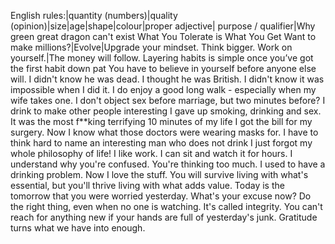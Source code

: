 English rules:|quantity (numbers)|quality (opinion)|size|age|shape|colour|proper adjective| purpose / qualifier|Why green great dragon can't exist
What You Tolerate is What You Get
Want to make millions?|Evolve|Upgrade your mindset. Think bigger. Work on yourself.|The money will follow.
Layering habits is simple once you’ve got the first habit down pat
You have to believe in yourself before anyone else will.
I didn't know he was dead. I thought he was British.
I didn't know it was impossible when I did it.
I do enjoy a good long walk - especially when my wife takes one.
I don't object sex before marriage, but two minutes before?
I drink to make other people interesting
I gave up smoking, drinking and sex. It was the most f**king terrifying 10 minutes of my life
I got the bill for my surgery. Now I know what those doctors were wearing masks for.
I have to think hard to name an interesting man who does not drink
I just forgot my whole philosophy of life!
I like work. I can sit and watch it for hours.
I understand why you're confused. You're thinking too much.
I used to have a drinking problem. Now I love the stuff.
You will survive living with what's essential, but you'll thrive living with what adds value.
Today is the tomorrow that you were worried yesterday. What's your excuse now?
Do the right thing, even when no one is watching. It's called integrity.
You can't reach for anything new if your hands are full of yesterday's junk.
Gratitude turns what we have into enough.
